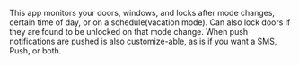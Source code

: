 This app monitors your doors, windows, and locks after mode changes, certain time of day, or on a schedule(vacation mode). Can also lock doors if they are found to be unlocked on that mode change. When push notifications are pushed is also customize-able, as is if you want a SMS, Push, or both.
